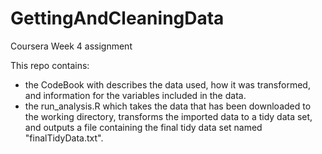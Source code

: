 # GettingAndCleaningData
Coursera Week 4 assignment

This repo contains:

- the CodeBook with describes the data used, how it was transformed, and information for the variables
included in the data.
- the run_analysis.R which takes the data that has been downloaded to the working directory, transforms
the imported data to a tidy data set, and outputs a file containing the final tidy data set named "finalTidyData.txt".

